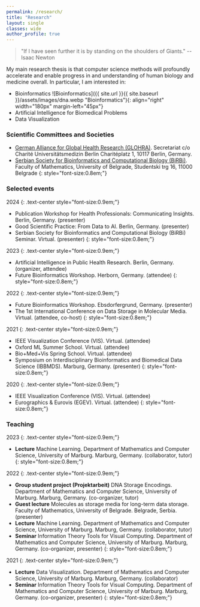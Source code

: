 ```yaml
---
permalink: /research/
title: "Research"
layout: single
classes: wide
author_profile: true
---
```


> "If I have seen further it is by standing on the shoulders of Giants." -- Isaac Newton


My main research thesis is that computer science methods will profoundly accelerate and enable progress in and understanding of human biology and medicine overall. In particular, I am interested in:
* Bioinformatics
![Bioinformatics]({{ site.url }}{{ site.baseurl }}/assets/images/dna.webp "Bioinformatics"){: align="right" width="180px" margin-left="45px"}
* Artificial Intelligence for Biomedical Problems
* Data Visualization

### Scientific Committees and Societies

* [German Alliance for Global Health Research (GLOHRA)](https://globalhealth.de/index.html). Secretariat c/o Charité Universitätsmedizin Berlin Charitéplatz 1, 10117 Berlin, Germany.
* [Serbian Society for Bioinformatics and Computational Biology (BiRBi)](http://birbi.matf.bg.ac.rs/index.php/en/birbi-en/). Faculty of Mathematics, University of Belgrade, Studentski trg 16, 11000 Belgrade
{: style="font-size:0.8em;"}


### Selected events

2024
{: .text-center style="font-size:0.9em;"}

* Publication Workshop for Health Professionals: Communicating Insights. Berlin, Germany. 
(presenter)
*  Good Scientific Practice: From Data to AI. Berlin, Germany. (presenter)
*  Serbian Society for Bioinformatics and Computational Biology (BiRBi) Seminar. Virtual. (presenter)
{: style="font-size:0.8em;"}

2023
{: .text-center style="font-size:0.9em;"}

* Artificial Intelligence in Public Health Research. Berlin, Germany. (organizer, attendee)
* Future Bioinformatics Workshop. Herborn, Germany. (attendee)
{: style="font-size:0.8em;"}

2022
{: .text-center style="font-size:0.9em;"}

* Future Bioinformatics Workshop. Ebsdorfergrund, Germany. (presenter)
* The 1st International Conference on Data Storage in Molecular Media. Virtual. (attendee, co-host)
{: style="font-size:0.8em;"}

2021
{: .text-center style="font-size:0.9em;"}

* IEEE Visualization Conference (VIS). Virtual. (attendee)
* Oxford ML Summer School. Virtual. (attendee)
* Bio+Med+Vis Spring School. Virtual. (attendee)
* Symposium on Interdisciplinary Bioinformatics and Biomedical Data Science (IBBMDS). Marburg, Germany. (presenter)
{: style="font-size:0.8em;"}

2020
{: .text-center style="font-size:0.9em;"}

* IEEE Visualization Conference (VIS). Virtual. (attendee)
* Eurographics & Eurovis (EGEV). Virtual. (attendee)
{: style="font-size:0.8em;"}


### Teaching

2023
{: .text-center style="font-size:0.9em;"}

* **Lecture** Machine Learning. Department of Mathematics and Computer Science, University of Marburg. Marburg, Germany. (collaborator, tutor)
{: style="font-size:0.8em;"}

2022
{: .text-center style="font-size:0.9em;"}

* **Group student project (Projektarbeit)** DNA Storage Encodings. Department of Mathematics and Computer Science, University of Marburg. Marburg, Germany. (co-organizer, tutor)
* **Guest lecture** Molecules as storage media for long-term data storage. Faculty of Mathematics, University of Belgrade. Belgrade, Serbia. (presenter)
* **Lecture** Machine Learning. Department of Mathematics and Computer Science, University of Marburg. Marburg, Germany. (collaborator, tutor)
* **Seminar** Information Theory Tools for Visual Computing. Department of Mathematics and Computer Science, University of Marburg. Marburg, Germany. (co-organizer, presenter)
{: style="font-size:0.8em;"}

2021
{: .text-center style="font-size:0.9em;"}

* **Lecture** Data Visualization. Department of Mathematics and Computer Science, University of Marburg. Marburg, Germany. (collaborator)
* **Seminar** Information Theory Tools for Visual Computing. Department of Mathematics and Computer Science, University of Marburg. Marburg, Germany. (co-organizer, presenter)
{: style="font-size:0.8em;"}